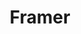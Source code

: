 ---
title: Framer
intro: Advanced web and app design tool, with React integration.
linkurl: http://www.framer.com
tags:
- Design
- Prototyping
- Design-to-code
- React
logo: "framer.png"
---